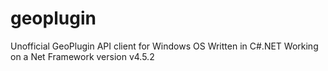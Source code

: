 # geoplugin
Unofficial GeoPlugin API client for Windows OS Written in C#.NET
Working on a Net Framework version v4.5.2
